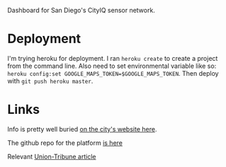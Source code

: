 Dashboard for San Diego's CityIQ sensor network.

# Deployment

I'm trying heroku for deployment. I ran `heroku create` to create a project from the command line. Also need to set environmental variable like so: `heroku config:set GOOGLE_MAPS_TOKEN=$GOOGLE_MAPS_TOKEN`. Then deploy with `git push heroku master`.

# Links

Info is pretty well buried [on the city's website here](https://www.sandiego.gov/sustainability/energy-and-water-efficiency/programs-projects/smart-city). 


The github repo for the platform [is here](https://github.com/CityIQ/OnBoarding)

Relevant [Union-Tribune article](https://www.sandiegouniontribune.com/news/public-safety/story/2019-08-04/san-diego-police-ramp-up-use-of-streetlamp-cameras-to-crack-cases-privacy-groups-raise-concerns)